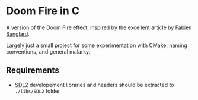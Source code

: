 # Doom Fire in C 

A version of the Doom Fire effect, inspired by the excellent article by [Fabien Sanglard](http://fabiensanglard.net/doom_fire_psx/).

Largely just a small project for some experimentation with CMake, naming conventions, and general malarky.

## Requirements
- [SDL2](https://www.libsdl.org/) developement libraries and headers should be extracted to `./libs/SDL2` folder
